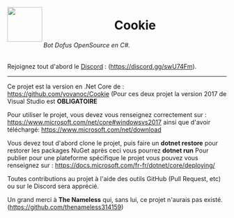 
<a href="url"><img src="https://img4.hostingpics.net/pics/628470cookieicon.png" align="left" height="80" width="80" ></a>
<center>
	<h1>Cookie</h1>
</center>

###### Bot Dofus OpenSource en C#.

Rejoignez tout d'abord le [Discord](https://discord.gg/swU74Fm) : (https://discord.gg/swU74Fm).

___

Ce projet est la version en .Net Core de : https://github.com/yovanoc/Cookie (Pour ces deux projet la version 2017 de Visual Studio est <b>OBLIGATOIRE</b>

Pour utiliser le projet, vous devez vous renseignez correctement sur : https://www.microsoft.com/net/core#windowsvs2017 ainsi que d'avoir téléchargé: https://www.microsoft.com/net/download 

Vous devez tout d'abord clone le projet, puis faire un <b>dotnet restore</b> pour restorer les packages NuGet après ceci vous pourrez <b>dotnet run</b>
Pour publier pour une plateforme spécifique le projet vous pouvez vous renseignez sur : https://docs.microsoft.com/fr-fr/dotnet/core/deploying/

Toutes contributions au projet à l'aide des outils GitHub (Pull Request, etc) ou sur le Discord sera apprécié.

Un grand merci à <b>The Nameless</b> qui, sans lui, ce projet n'aurais pas existé. (https://github.com/thenameless314159)
